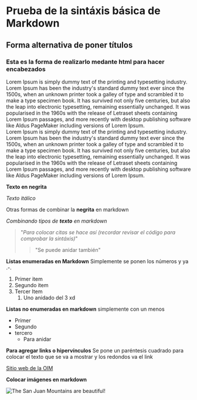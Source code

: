 # Prueba de la sintáxis básica de Markdown

Forma alternativa de poner títulos
------------

<h3>Esta es la forma de realizarlo medante html para hacer encabezados</h3>

Lorem Ipsum is simply dummy text of the printing and typesetting industry. Lorem Ipsum has been the industry's standard dummy text ever since the 1500s, when an unknown printer took a galley of type and scrambled it to make a type specimen book. It has survived not only five centuries, but also the leap into electronic typesetting, remaining essentially unchanged. It was popularised in the 1960s with the release of Letraset sheets containing Lorem Ipsum passages, and more recently with desktop publishing software like Aldus PageMaker including versions of Lorem Ipsum.<br>
Lorem Ipsum is simply dummy text of the printing and typesetting industry. Lorem Ipsum has been the industry's standard dummy text ever since the 1500s, when an unknown printer took a galley of type and scrambled it to make a type specimen book. It has survived not only five centuries, but also the leap into electronic typesetting, remaining essentially unchanged. It was popularised in the 1960s with the release of Letraset sheets containing Lorem Ipsum passages, and more recently with desktop publishing software like Aldus PageMaker including versions of Lorem Ipsum.


**Texto en negrita**

*Texto itálico*

Otras formas de combinar la **negrita** en markdown

*Combinando tipos de **texto** en markdown*

> "*Para colocar citas se hace así (recordar revisar el código para comprobar la sintáxis)*"
>> "Se puede anidar también"


**Listas enumeradas en Markdown** Simplemente se ponen los números y ya .-.
1. Primer item
2. Segundo item 
3. Tercer Item
    1. Uno anidado del 3 xd


**Listas no enumeradas en markdown** simplemente con un menos
- Primer
- Segundo
- tercero
    - Para anidar 


**Para agregar links o hipervínculos**
Se pone un paréntesis cuadrado para colocar el texto que se va a mostrar y los redondos va el link

[Sitio web de la OIM](https://costarica.iom.int/es)

**Colocar imágenes en markdown**

![The San Juan Mountains are beautiful!](/assets/images/san-juan-mountains.jpg "San Juan Mountains")
